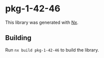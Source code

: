 # pkg-1-42-46

This library was generated with [Nx](https://nx.dev).

## Building

Run `nx build pkg-1-42-46` to build the library.
